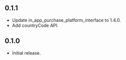 ## 0.1.1

* Update in_app_purchase_platform_interface to 1.4.0.
* Add countryCode API.

## 0.1.0

* Initial release.